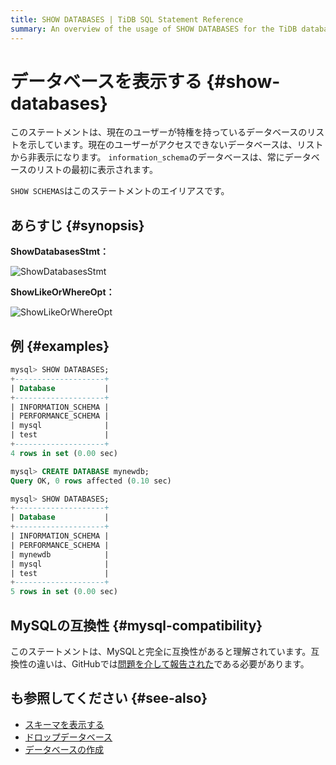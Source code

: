 ```yaml
---
title: SHOW DATABASES | TiDB SQL Statement Reference
summary: An overview of the usage of SHOW DATABASES for the TiDB database.
---
```


# データベースを表示する {#show-databases}

このステートメントは、現在のユーザーが特権を持っているデータベースのリストを示しています。現在のユーザーがアクセスできないデータベースは、リストから非表示になります。 `information_schema`のデータベースは、常にデータベースのリストの最初に表示されます。

`SHOW SCHEMAS`はこのステートメントのエイリアスです。

## あらすじ {#synopsis}

**ShowDatabasesStmt：**

![ShowDatabasesStmt](https://download.pingcap.com/images/docs/sqlgram/ShowDatabasesStmt.png)

**ShowLikeOrWhereOpt：**

![ShowLikeOrWhereOpt](https://download.pingcap.com/images/docs/sqlgram/ShowLikeOrWhereOpt.png)

## 例 {#examples}

```sql
mysql> SHOW DATABASES;
+--------------------+
| Database           |
+--------------------+
| INFORMATION_SCHEMA |
| PERFORMANCE_SCHEMA |
| mysql              |
| test               |
+--------------------+
4 rows in set (0.00 sec)

mysql> CREATE DATABASE mynewdb;
Query OK, 0 rows affected (0.10 sec)

mysql> SHOW DATABASES;
+--------------------+
| Database           |
+--------------------+
| INFORMATION_SCHEMA |
| PERFORMANCE_SCHEMA |
| mynewdb            |
| mysql              |
| test               |
+--------------------+
5 rows in set (0.00 sec)
```

## MySQLの互換性 {#mysql-compatibility}

このステートメントは、MySQLと完全に互換性があると理解されています。互換性の違いは、GitHubでは[問題を介して報告された](https://github.com/pingcap/tidb/issues/new/choose)である必要があります。

## も参照してください {#see-also}

-   [スキーマを表示する](/sql-statements/sql-statement-show-schemas.md)
-   [ドロップデータベース](/sql-statements/sql-statement-drop-database.md)
-   [データベースの作成](/sql-statements/sql-statement-create-database.md)
